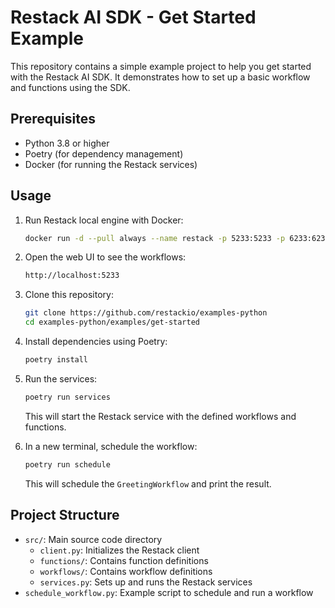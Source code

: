 # Restack AI SDK - Get Started Example

This repository contains a simple example project to help you get started with the Restack AI SDK. It demonstrates how to set up a basic workflow and functions using the SDK.

## Prerequisites

- Python 3.8 or higher
- Poetry (for dependency management)
- Docker (for running the Restack services)

## Usage

1. Run Restack local engine with Docker:
   ```bash
   docker run -d --pull always --name restack -p 5233:5233 -p 6233:6233 -p 7233:7233 ghcr.io/restackio/engine:main
   ```

2. Open the web UI to see the workflows:

   ```bash
   http://localhost:5233
   ```

3. Clone this repository:
   ```bash
   git clone https://github.com/restackio/examples-python
   cd examples-python/examples/get-started
   ```

4. Install dependencies using Poetry:
   ```bash
   poetry install
   ```

5. Run the services:

   ```bash
   poetry run services
   ```

   This will start the Restack service with the defined workflows and functions.

6. In a new terminal, schedule the workflow:

   ```bash
   poetry run schedule
   ```

   This will schedule the `GreetingWorkflow` and print the result.

## Project Structure

- `src/`: Main source code directory
  - `client.py`: Initializes the Restack client
  - `functions/`: Contains function definitions
  - `workflows/`: Contains workflow definitions
  - `services.py`: Sets up and runs the Restack services
- `schedule_workflow.py`: Example script to schedule and run a workflow
